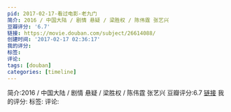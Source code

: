 ```yaml
---
pid: 2017-02-17-看过电影-老九门
简介: 2016 / 中国大陆 / 剧情 悬疑 / 梁胜权 / 陈伟霆 张艺兴
豆瓣评分: '6.7'
链接: https://movie.douban.com/subject/26614088/
创建时间: '2017-02-17 02:36:17'
我的评分:
标签:
评论:
tags: [douban]
categories: [timeline]
---
```

简介:2016 / 中国大陆 / 剧情 悬疑 / 梁胜权 / 陈伟霆 张艺兴
豆瓣评分:6.7
[链接](https://movie.douban.com/subject/26614088/)
我的评分:
标签:
评论:
